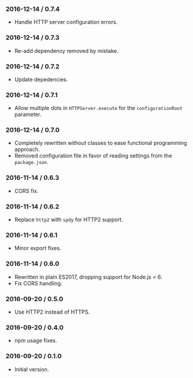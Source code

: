 ### 2016-12-14 / 0.7.4

* Handle HTTP server configuration errors.

### 2016-12-14 / 0.7.3

* Re-add dependency removed by mistake.

### 2016-12-14 / 0.7.2

* Update depedencies.

### 2016-12-14 / 0.7.1

* Allow multiple dots in `HTTPServer.execute` for the `configurationRoot` parameter.

### 2016-12-14 / 0.7.0

* Completely rewritten without classes to ease functional programming approach.
* Removed configuration file in favor of reading settings from the `package.json`.

### 2016-11-14 / 0.6.3

* CORS fix.

### 2016-11-14 / 0.6.2

* Replace `http2` with `spdy` for HTTP2 support.

### 2016-11-14 / 0.6.1

* Minor export fixes.

### 2016-11-14 / 0.6.0

* Rewritten in plain ES2017, dropping support for Node.js < 6.
* Fix CORS handling.

### 2016-09-20 / 0.5.0

* Use HTTP2 instead of HTTPS.

### 2016-09-20 / 0.4.0

* npm usage fixes.

### 2016-09-20 / 0.1.0

* Initial version.
